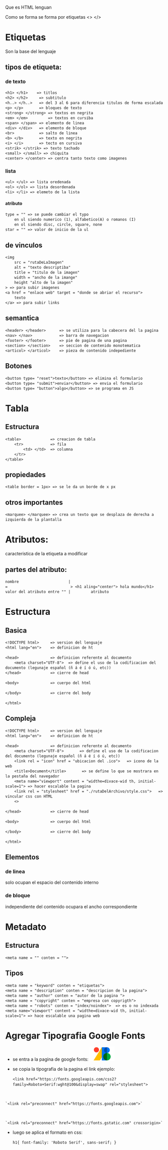 Que es HTML
    lenguan

Como se forma
    se forma por etiquetas <> </>

# Etiquetas
Son la base del lenguaje

## tipos de etiqueta:
### de texto
    <h1> </h1>    => titlos
    <h2> </h2>     => subtitulo
    <h..> </h..>   => del 3 al 6 para diferencia titulos de forma escalada
    <p> </p>       => bloques de texto
    <strong> </strong> => textos en negrita
    <em> </em>         => textos en cursiba
    <span> </span> => elemento de linea
    <div> </div>   => elemento de bloque
    <br>           => salto de linea
    <b> </b>       => texto en negrita
    <i> </i>       => tecto en cursiva
    <strik> </strik> => texto tachado 
    <small> </small> => chiquita
    <center> </center> => centra tanto texto como imagenes

### lista
    <ul> </ul> => lista oredenada
    <ol> </ol> => lista desordenada
    <li> </li> => elemeto de la lista
#### atributo
    type = "" => se puede cambiar el typo 
        en ul siendo numerico (1), alfabetico(A) o romanos (I)
        en ol siendo disc, circle, square, none
    star = "" => valor de inicio de la ul
        
## de vinculos
    <img 
        src = "rutaDeLaImagen" 
        alt = "texto descriptiba"
        title = "titulo de la imagen" 
        width = "ancho de la imange"
        height "alto de la imagen"
    > => para subir imagenes
    <a href = "enlace web" target = "donde se abriar el recurso"> 
        texto 
    </a> => para subir links
        
## semantica
    <header> </header>      => se utiliza para la cabecera del la pagina
    <nav> </nav>            => barra de navegacion
    <footer> </footer>      => pie de pagina de una pagina
    <section> </section>    => seccion de contenido monotematica
    <articol> </articol>    => pieza de contenido indepediente
## Botones
    <button type= "reset">texto</button> => elimina el formulario
    <button type= "submit">enviar</button> => envia el formulario
    <button type= "button">algo</button> => se programa en JS
# Tabla
## Estructura
    <table>             => creacion de tabla
        <tr>            => fila
            <td> </td>  => columna
        </tr>
    </table>
## propiedades
    <table border = 1px> => se le da un borde de x px
## otros importantes
    <marquee> </marquee> => crea un texto que se desplaza de derecha a izquierda de la plantalla
# Atributos:
caracteristica de la etiqueta a modificar
    
## partes del atributo:
    nombre                      |
    =                            > <h1 aling="center"> hola mundo</h1>
    valor del atributo entre "" |         atributo

# Estructura 
## Basica
    <!DOCTYPE html>     => version del lenguaje 
    <html lang="en">    => definicion de ht

    <head>              => definicion referente al documento
        <meta charset="UTF-8">  => define el uso de la codificacion del documento (legunaje español (ñ á é í ó ú, etc))
    </head>             => cierre de head           

    <body>              => cuerpo del html 
            
    </body>             => cierre del body

    </html>

## Compleja
    <!DOCTYPE html>     => version del lenguaje 
    <html lang="en">    => definicion de ht

    <head>              => definicion referente al documento
        <meta charset="UTF-8">       => define el uso de la codificacion del documento (legunaje español (ñ á é í ó ú, etc))
        <link rel = "icon" href = "ubicacion del .ico">   => icono de la web        
        <title>Document</title>       => se define lo que se mostrara en la pestaña del navegador
        <meta name="viewport" content = "widthe=divace-wid th, initial-scale=1"> => hacer escalable la pagina
        <link rel = "stylesheet" href = "./rutaDelArchivo/style.css">   => vincular css con HTML
        <>

    </head>             => cierre de head           

    <body>              => cuerpo del html 
            
    </body>             => cierre del body

    </html>

## Elementos
### de linea 
solo ocupan el espacio del contenido interno
### de bloque
independiente del contenido ocupara el ancho correspondiente

# Metadato
## Estructura
    <meta name = "" conten = ""> 
## Tipos
    <meta name = "keyword" conten = "etiquetas"> 
    <meta name = "description" conten = "descripcion de la pagina"> 
    <meta name = "author" conten = "autor de la pagina "> 
    <meta name = "copyright" conten = "empresa con copyrigth"> 
    <meta name = "robots" conten = "index/noindex">  => es o no indexada
    <meta name="viewport" content = "widthe=divace-wid th, initial-scale=1"> => hace escalable una pagina web

# Agregar Tipografia Google Fonts
- se entra a la pagina de google fonts:
<a href= "https://fonts.google.com/"> <img src="./img/googleFonts.png" width = 80px></a>
- se copia la tipografia de la pagina el link
ejemplo:
    
    `<link href="https://fonts.googleapis.com/css2?family=Roboto+Serif:wght@100&display=swap" rel="stylesheet">` 
<br>

    `<link rel="preconnect" href="https://fonts.googleapis.com">`
<br>

    `<link rel="preconnect" href="https://fonts.gstatic.com" crossorigin>`
    

- luego se aplica el formato en css:

    `h1{
       font-family: 'Roboto Serif', sans-serif;
    }`


